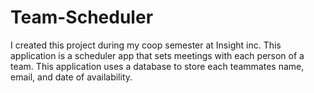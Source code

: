# Team-Scheduler
I created this project during my coop semester at Insight inc. This application is a scheduler app that sets meetings with each person of a team. This application uses a database to store each teammates name, email, and date of availability.

